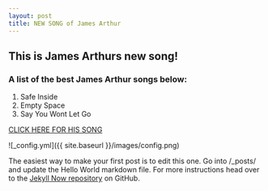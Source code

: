 ```yaml
---
layout: post
title: NEW SONG of James Arthur
---
```

## This is James Arthurs new song!

### A list of the best James Arthur songs below:
1. Safe Inside
2. Empty Space
3. Say You Wont Let Go

[CLICK HERE FOR HIS SONG](https://www.youtube.com/watch?v=2TtgkKZNTa8)

![_config.yml]({{ site.baseurl }}/images/config.png)

The easiest way to make your first post is to edit this one. Go into /_posts/ and update the Hello World markdown file. For more instructions head over to the [Jekyll Now repository](https://github.com/barryclark/jekyll-now) on GitHub.

